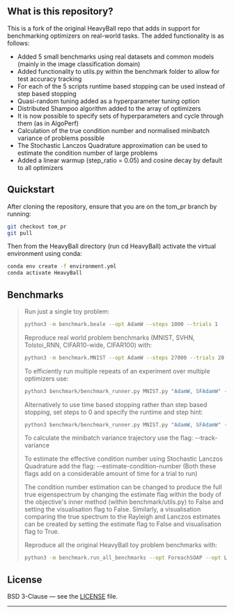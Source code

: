 ## What is this repository?
This is a fork of the original HeavyBall repo that adds in support for benchmarking optimizers on real-world tasks. The added functionality is as follows:

* Added 5 small benchmarks using real datasets and common models (mainly in the image classification domain)
* Added functionality to utils.py within the benchmark folder to allow for test accuracy tracking
* For each of the 5 scripts runtime based stopping can be used instead of step based stopping
* Quasi-random tuning added as a hyperparameter tuning option
* Distributed Shampoo algorithm added to the array of optimizers
* It is now possible to specify sets of hyperparameters and cycle through them (as in AlgoPerf)
* Calculation of the true condition number and normalised minibatch variance of problems possible
* The Stochastic Lanczos Quadrature approximation can be used to estimate the condition number of large problems
* Added a linear warmup (step_ratio = 0.05) and cosine decay by default to all optimizers

## Quickstart
After cloning the repository, ensure that you are on the tom_pr branch by running:

```bash
git checkout tom_pr
git pull
```

Then from the HeavyBall directory (run cd HeavyBall) activate the virtual environment using conda:

```bash
conda env create -f environment.yml
conda activate HeavyBall
```

## Benchmarks

>  Run just a single toy problem:
>  ```bash
> python3 -m benchmark.beale --opt AdamW --steps 1000 --trials 1
> ```
> Reproduce real world problem benchmarks (MNIST, SVHN, Tolstoi_RNN, CIFAR10-wide, CIFAR100) with:
>  ```bash
> python3 -m benchmark.MNIST --opt AdamW --steps 27000 --trials 20
> ```
>
> To efficiently run multiple repeats of an experiment over multiple optimizers use:
> ```bash
> python3 benchmark/benchmark_runner.py MNIST.py "AdamW, SFAdamW" --runs-per-optimizer=3 --runtime-limit=99999 --trials=20 --step-hint=27000 --steps=27000
> ```
> Alternatively to use time based stopping rather than step based stopping, set steps to 0 and specify the runtime and step hint:
> ```bash
> python3 benchmark/benchmark_runner.py MNIST.py "AdamW, SFAdamW" --runs-per-optimizer=3 --runtime-limit=472 --trials=20 --step-hint=27000 --steps=0
> ```
> To calculate the minibatch variance trajectory use the flag: --track-variance
> 
> To estimate the effective condition number using Stochastic Lanczos Quadrature add the flag: --estimate-condition-number
> (Both these flags add on a considerable amount of time for a trial to run)
> 
> The condition number estimation can be changed to produce the full true eigenspectrum by changing the estimate flag within the body of the objective's inner method (within benchmark/utils.py) to False and setting the visualisation flag to False.
> Similarly, a visualisation comparing the true spectrum to the Rayleigh and Lanczos estimates can be created by setting the estimate flag to False and visualisation flag to True.
>
>  Reproduce all the original HeavyBall toy problem benchmarks with:
> ```bash
> python3 -m benchmark.run_all_benchmarks --opt ForeachSOAP --opt LaProp --opt AdamW --opt Muon --opt ForeachCachedNewtonPSGD  --opt RMSprop --opt OrthoLaProp --opt ForeachSFAdamW --opt ForeachADOPT --opt LaPropOrtho --opt CachedPSGDKron --opt SignLaProp --opt ForeachSOLP --opt PSGDLRA --opt NewtonPSGDLRA --opt NewtonHybrid2PSGDKron --opt NewtonHybrid2PSGDLRA --opt mars-NewtonHybrid2PSGDLRA --opt MSAMLaProp --opt mars-adaptive-NewtonHybrid2PSGDKron  --opt mars-ortho-NewtonHybrid2PSGDKron --opt MuonLaProp --opt mars-unscaled-NewtonHybrid2PSGDKron --opt mars-NewtonHybrid2PSGDKron --opt cautious-AdamW --opt unscaled_cautious-AdamW --opt mars-AdamW  --dtype float32 --steps 1000000 --trials 1000 --parallelism 256 --seeds 1 --difficulties trivial --difficulties easy --difficulties medium --difficulties hard --difficulties extreme --difficulties nightmare --timeout 2880
> ```
> 


## License

BSD 3-Clause — see the [LICENSE](LICENSE) file.

---


[pypi]: https://pypi.org/project/heavyball/
[license]: LICENSE
[tracker]: https://github.com/HomebrewML/HeavyBall/issues
